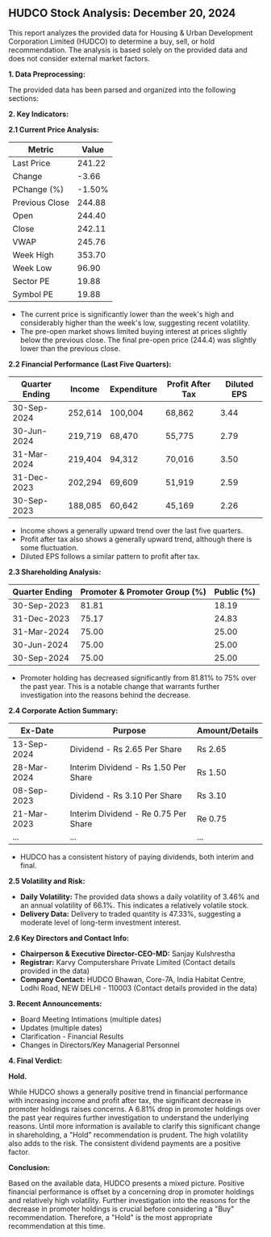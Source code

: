## HUDCO Stock Analysis: December 20, 2024

This report analyzes the provided data for Housing & Urban Development Corporation Limited (HUDCO) to determine a buy, sell, or hold recommendation.  The analysis is based solely on the provided data and does not consider external market factors.

**1. Data Preprocessing:**

The provided data has been parsed and organized into the following sections:

**2. Key Indicators:**

**2.1 Current Price Analysis:**

| Metric             | Value     |
|----------------------|-----------|
| Last Price          | 241.22    |
| Change              | -3.66     |
| PChange (%)         | -1.50%    |
| Previous Close      | 244.88    |
| Open                | 244.40    |
| Close               | 242.11    |
| VWAP                | 245.76    |
| Week High           | 353.70    |
| Week Low            | 96.90     |
| Sector PE           | 19.88     |
| Symbol PE           | 19.88     |


* The current price is significantly lower than the week's high and considerably higher than the week's low, suggesting recent volatility.
* The pre-open market shows limited buying interest at prices slightly below the previous close.  The final pre-open price (244.4) was slightly lower than the previous close.


**2.2 Financial Performance (Last Five Quarters):**

| Quarter Ending     | Income       | Expenditure  | Profit After Tax | Diluted EPS |
|----------------------|--------------|---------------|-------------------|-------------|
| 30-Sep-2024        | 252,614      | 100,004       | 68,862           | 3.44        |
| 30-Jun-2024         | 219,719      | 68,470        | 55,775           | 2.79        |
| 31-Mar-2024         | 219,404      | 94,312        | 70,016           | 3.50        |
| 31-Dec-2023         | 202,294      | 69,609        | 51,919           | 2.59        |
| 30-Sep-2023         | 188,085      | 60,642        | 45,169           | 2.26        |

* Income shows a generally upward trend over the last five quarters.
* Profit after tax also shows a generally upward trend, although there is some fluctuation.
* Diluted EPS follows a similar pattern to profit after tax.


**2.3 Shareholding Analysis:**

| Quarter Ending     | Promoter & Promoter Group (%) | Public (%) |
|----------------------|-------------------------------|-------------|
| 30-Sep-2023        | 81.81                           | 18.19       |
| 31-Dec-2023        | 75.17                           | 24.83       |
| 31-Mar-2024         | 75.00                           | 25.00       |
| 30-Jun-2024         | 75.00                           | 25.00       |
| 30-Sep-2024         | 75.00                           | 25.00       |

* Promoter holding has decreased significantly from 81.81% to 75% over the past year.  This is a notable change that warrants further investigation into the reasons behind the decrease.


**2.4 Corporate Action Summary:**

| Ex-Date       | Purpose                               | Amount/Details |
|---------------|---------------------------------------|-----------------|
| 13-Sep-2024   | Dividend - Rs 2.65 Per Share          | Rs 2.65         |
| 28-Mar-2024   | Interim Dividend - Rs 1.50 Per Share   | Rs 1.50         |
| 08-Sep-2023   | Dividend - Rs 3.10 Per Share          | Rs 3.10         |
| 21-Mar-2023   | Interim Dividend - Re 0.75 Per Share   | Re 0.75         |
| ...            | ...                                  | ...             |


* HUDCO has a consistent history of paying dividends, both interim and final.


**2.5 Volatility and Risk:**

* **Daily Volatility:**  The provided data shows a daily volatility of 3.46% and an annual volatility of 66.1%. This indicates a relatively volatile stock.
* **Delivery Data:** Delivery to traded quantity is 47.33%, suggesting a moderate level of long-term investment interest.


**2.6 Key Directors and Contact Info:**

* **Chairperson & Executive Director-CEO-MD:** Sanjay Kulshrestha
* **Registrar:** Karvy Computershare Private Limited (Contact details provided in the data)
* **Company Contact:** HUDCO Bhawan, Core-7A, India Habitat Centre, Lodhi Road, NEW DELHI - 110003 (Contact details provided in the data)


**3. Recent Announcements:**

* Board Meeting Intimations (multiple dates)
* Updates (multiple dates)
* Clarification - Financial Results
* Changes in Directors/Key Managerial Personnel


**4. Final Verdict:**

**Hold.**

While HUDCO shows a generally positive trend in financial performance with increasing income and profit after tax, the significant decrease in promoter holdings raises concerns.  A 6.81% drop in promoter holdings over the past year requires further investigation to understand the underlying reasons.  Until more information is available to clarify this significant change in shareholding, a "Hold" recommendation is prudent.  The high volatility also adds to the risk.  The consistent dividend payments are a positive factor.

**Conclusion:**

Based on the available data, HUDCO presents a mixed picture.  Positive financial performance is offset by a concerning drop in promoter holdings and relatively high volatility.  Further investigation into the reasons for the decrease in promoter holdings is crucial before considering a "Buy" recommendation.  Therefore, a "Hold" is the most appropriate recommendation at this time.

